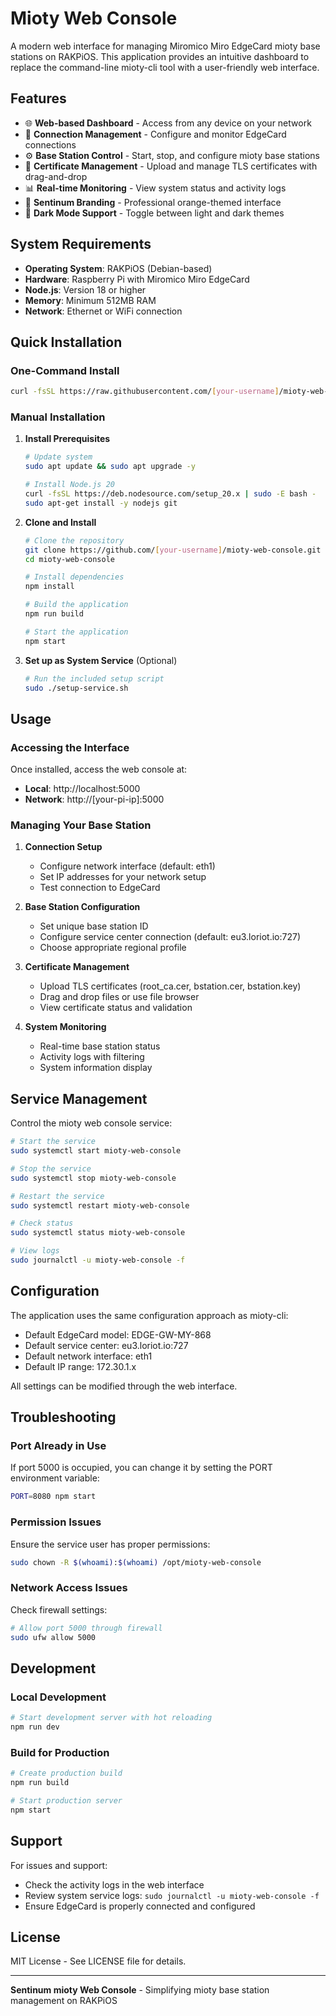 # Mioty Web Console

A modern web interface for managing Miromico Miro EdgeCard mioty base stations on RAKPiOS. This application provides an intuitive dashboard to replace the command-line mioty-cli tool with a user-friendly web interface.

## Features

- 🌐 **Web-based Dashboard** - Access from any device on your network
- 🔗 **Connection Management** - Configure and monitor EdgeCard connections
- ⚙️ **Base Station Control** - Start, stop, and configure mioty base stations
- 🔐 **Certificate Management** - Upload and manage TLS certificates with drag-and-drop
- 📊 **Real-time Monitoring** - View system status and activity logs
- 🎯 **Sentinum Branding** - Professional orange-themed interface
- 🌙 **Dark Mode Support** - Toggle between light and dark themes

## System Requirements

- **Operating System**: RAKPiOS (Debian-based)
- **Hardware**: Raspberry Pi with Miromico Miro EdgeCard
- **Node.js**: Version 18 or higher
- **Memory**: Minimum 512MB RAM
- **Network**: Ethernet or WiFi connection

## Quick Installation

### One-Command Install
```bash
curl -fsSL https://raw.githubusercontent.com/[your-username]/mioty-web-console/main/install.sh | bash
```

### Manual Installation

1. **Install Prerequisites**
   ```bash
   # Update system
   sudo apt update && sudo apt upgrade -y
   
   # Install Node.js 20
   curl -fsSL https://deb.nodesource.com/setup_20.x | sudo -E bash -
   sudo apt-get install -y nodejs git
   ```

2. **Clone and Install**
   ```bash
   # Clone the repository
   git clone https://github.com/[your-username]/mioty-web-console.git
   cd mioty-web-console
   
   # Install dependencies
   npm install
   
   # Build the application
   npm run build
   
   # Start the application
   npm start
   ```

3. **Set up as System Service** (Optional)
   ```bash
   # Run the included setup script
   sudo ./setup-service.sh
   ```

## Usage

### Accessing the Interface
Once installed, access the web console at:
- **Local**: http://localhost:5000
- **Network**: http://[your-pi-ip]:5000

### Managing Your Base Station

1. **Connection Setup**
   - Configure network interface (default: eth1)
   - Set IP addresses for your network setup
   - Test connection to EdgeCard

2. **Base Station Configuration**
   - Set unique base station ID
   - Configure service center connection (default: eu3.loriot.io:727)
   - Choose appropriate regional profile

3. **Certificate Management**
   - Upload TLS certificates (root_ca.cer, bstation.cer, bstation.key)
   - Drag and drop files or use file browser
   - View certificate status and validation

4. **System Monitoring**
   - Real-time base station status
   - Activity logs with filtering
   - System information display

## Service Management

Control the mioty web console service:

```bash
# Start the service
sudo systemctl start mioty-web-console

# Stop the service
sudo systemctl stop mioty-web-console

# Restart the service
sudo systemctl restart mioty-web-console

# Check status
sudo systemctl status mioty-web-console

# View logs
sudo journalctl -u mioty-web-console -f
```

## Configuration

The application uses the same configuration approach as mioty-cli:
- Default EdgeCard model: EDGE-GW-MY-868
- Default service center: eu3.loriot.io:727
- Default network interface: eth1
- Default IP range: 172.30.1.x

All settings can be modified through the web interface.

## Troubleshooting

### Port Already in Use
If port 5000 is occupied, you can change it by setting the PORT environment variable:
```bash
PORT=8080 npm start
```

### Permission Issues
Ensure the service user has proper permissions:
```bash
sudo chown -R $(whoami):$(whoami) /opt/mioty-web-console
```

### Network Access Issues
Check firewall settings:
```bash
# Allow port 5000 through firewall
sudo ufw allow 5000
```

## Development

### Local Development
```bash
# Start development server with hot reloading
npm run dev
```

### Build for Production
```bash
# Create production build
npm run build

# Start production server
npm start
```

## Support

For issues and support:
- Check the activity logs in the web interface
- Review system service logs: `sudo journalctl -u mioty-web-console -f`
- Ensure EdgeCard is properly connected and configured

## License

MIT License - See LICENSE file for details.

---

**Sentinum mioty Web Console** - Simplifying mioty base station management on RAKPiOS